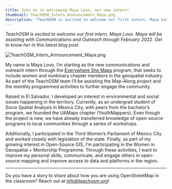```yaml
---
title: Join us in welcoming Maya Lovo, our new intern!
thumbnail: TeachOSM_Intern_Announcement_Maya.png
description: "TeachOSM is excited to welcome our first intern, Maya Lovo. Maya will be assisting with Communications and Outreach through February 2022. Get to know her in this latest blog post."
---
```

*TeachOSM is excited to welcome our first intern, Maya Lovo. Maya will be assisting with Communications and Outreach through February 2022. Get to know her in this latest blog post.*

![TeachOSM_Intern_Announcement_Maya.png](../../../assets/images/blog/TeachOSM_Intern_Announcement_Maya.png)

My name is Maya Lovo, I’m starting as the new communications and outreach intern through the [Everywhere She Maps](https://www.youthmappers.org/everywhereshemaps) program, that seeks to include women and nonbinary chapter members in the geospatial industry. As part of the TeachOSM team I’ll be assisting the Map-Along project and the monthly programmed activities to further engage the community.

Raised in El Salvador, I developed an interest in environmental and social issues happening in the territory. Currently, as an undergrad student of Socio Spatial Analysis in Mexico City, with peers from the bachelor’s program, we founded the UAMaps chapter (YouthMappers). Even though the project is new, we have already transferred knowledge of open-source programs to local communities through a series of workshops.

Additionally, I participated in the Third Women’s Parliament of Mexico City and worked closely with legislation of the state. Finally, as part of my growing interest in Open-Source GIS, I’m participating in the Women in Geospatial + Mentorship Programme. Through these activities, I want to improve my personal skills, communicate, and engage others in open-source mapping and improve access to data and platforms in the region.

---

Do you have a story to share about how you are using OpenStreetMap in the classroom? Reach out at info@teachosm.org!
